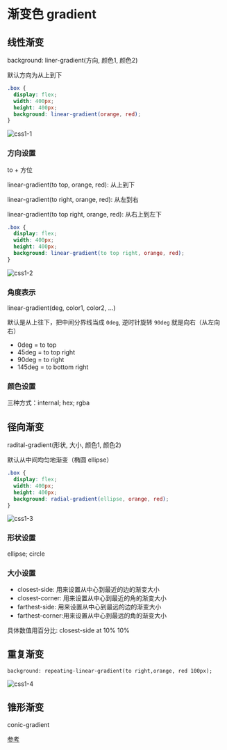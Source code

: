 # 渐变色 gradient

## 线性渐变

background: liner-gradient(方向, 颜色1, 颜色2)

默认方向为从上到下

```css
.box {
  display: flex;
  width: 400px;
  height: 400px;
  background: linear-gradient(orange, red);
}
```

![css1-1](/images/css1-1.png)

### 方向设置

to + 方位

linear-gradient(to top, orange, red): 从上到下

linear-gradient(to right, orange, red): 从左到右

linear-gradient(to top right, orange, red): 从右上到左下

```css
.box {
  display: flex;
  width: 400px;
  height: 400px;
  background: linear-gradient(to top right, orange, red);
}
```

![css1-2](/images/css1-2.png)

### 角度表示

linear-gradient(deg, color1, color2, ...)

默认是从上往下，把中间分界线当成 `0deg`, 逆时针旋转 `90deg` 就是向右（从左向右）

- 0deg = to top
- 45deg = to top right
- 90deg = to right
- 145deg = to bottom right

### 颜色设置

三种方式：internal; hex; rgba

## 径向渐变

radital-gradient(形状, 大小, 颜色1, 颜色2)

默认从中间均匀地渐变（椭圆 ellipse）

```css
.box {
  display: flex;
  width: 400px;
  height: 400px;
  background: radial-gradient(ellipse, orange, red);
}
```

![css1-3](/images/css1-3.png)

### 形状设置

ellipse; circle

### 大小设置

- closest-side: 用来设置从中心到最近的边的渐变大小
- closest-corner: 用来设置从中心到最近的角的渐变大小
- farthest-side: 用来设置从中心到最远的边的渐变大小
- farthest-corner:用来设置从中心到最远的角的渐变大小

具体数值用百分比: closest-side at 10% 10%

## 重复渐变

`background: repeating-linear-gradient(to right,orange, red 100px);`

![css1-4](/images/css1-4.png)

## 锥形渐变

conic-gradient

[参考](https://developer.mozilla.org/zh-CN/docs/Web/CSS/gradient/conic-gradient)